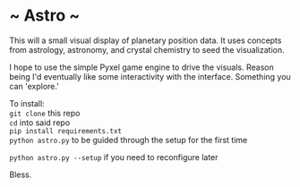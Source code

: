 # ~ Astro ~

This will a small visual display of planetary position data.
It uses concepts from astrology, astronomy, and crystal chemistry to seed the
visualization.

I hope to use the simple Pyxel game engine to drive the visuals. Reason being
I'd eventually like some interactivity with the interface. Something you can
'explore.'

To install:  
`git clone` this repo  
`cd` into said repo  
`pip install requirements.txt`  
`python astro.py` to be guided through the setup for the first time  

`python astro.py --setup` if you need to reconfigure later  

Bless.
